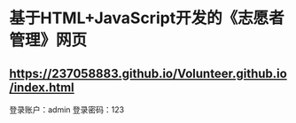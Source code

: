 # 基于HTML+JavaScript开发的《志愿者管理》网页
## https://237058883.github.io/Volunteer.github.io/index.html
 登录账户：admin 登录密码：123
